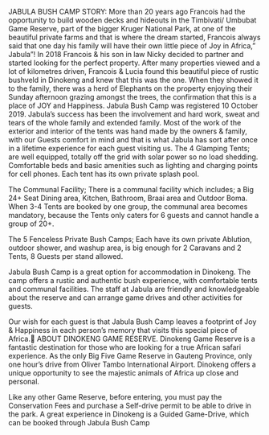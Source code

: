 JABULA BUSH CAMP STORY:
More than 20 years ago Francois had the opportunity to build wooden decks and hideouts in the Timbivati/ Umbubat Game Reserve, part of the bigger Kruger National Park, at one of the beautiful private farms and that is where the dream started,
Francois always said that one day his family will have their own little piece of Joy in Africa,” Jabula”!
In 2018 Francois & his son in law Nicky decided to partner and started looking for the perfect property. After many properties viewed and a lot of kilometres driven, Francois & Lucia found this beautiful piece of rustic bushveld in Dinokeng and knew that this was the one. When they showed it to the family, there was a herd of Elephants on the property enjoying their Sunday afternoon grazing amongst the trees, the confirmation that this is a place of JOY and Happiness.
Jabula Bush Camp was registered 10 October 2019.
Jabula’s success has been the involvement and hard work, sweat and tears of the whole family and extended family. Most of the work of the exterior and interior of the tents was hand made by the owners & family, with our Guests comfort in mind and that is what Jabula has sort after once in a lifetime experience for each guest visiting us.
The 4 Glamping Tents; are well equipped, totally off the grid with solar power so no load shedding. Comfortable beds and basic amenities such as lighting and charging points for cell phones.
Each tent has its own private splash pool.

The Communal Facility; There is a communal facility which includes; a Big 24+ Seat Dining area, Kitchen, Bathroom, Braai area and Outdoor Boma. When 3-4 Tents are booked by one group, the communal area becomes mandatory, because the Tents only caters for 6 guests and cannot handle a group of 20+.

The 5 Fenceless Private Bush Camps; Each have its own private Ablution, outdoor shower, and washup area, is big enough for 2 Caravans and 2 Tents, 8 Guests per stand allowed.

Jabula Bush Camp is a great option for accommodation in Dinokeng. The camp offers a rustic and authentic bush experience, with comfortable tents and communal facilities. The staff at Jabula are friendly and knowledgeable about the reserve and can arrange game drives and other activities for guests.

Our wish for each guest is that Jabula Bush Camp leaves a footprint of Joy & Happiness in each person’s memory that visits this special piece of Africa.
ABOUT DINOKENG GAME RESERVE.
Dinokeng Game Reserve is a fantastic destination for those who are looking for a true African safari experience. As the only Big Five Game Reserve in Gauteng Province, only one hour’s drive from Oliver Tambo International Airport. Dinokeng offers a unique opportunity to see the majestic animals of Africa up close and personal.

Like any other Game Reserve, before entering, you must pay the Conservation Fees and purchase a Self-drive permit to be able to drive in the park.
A great experience in Dinokeng is a Guided Game-Drive, which can be booked through Jabula Bush Camp

